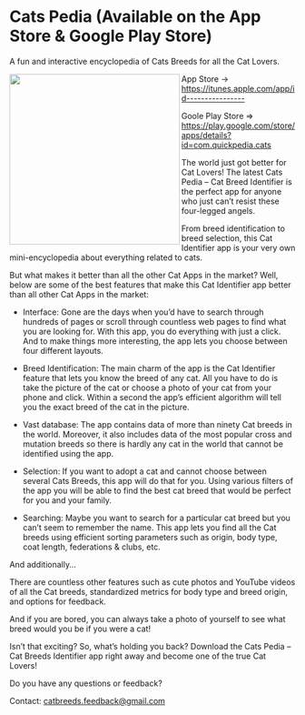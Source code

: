 # Cats Pedia (Available on the App Store & Google Play Store)
A fun and interactive encyclopedia of Cats Breeds for all the Cat Lovers.

<img src="https://scontent.fmnl9-1.fna.fbcdn.net/v/t1.0-9/86287822_100982118160320_1640396062160060416_n.png?_nc_cat=101&_nc_ohc=DcKNJPwyeZIAX9tIG4-&_nc_ht=scontent.fmnl9-1.fna&oh=41309f3848bfce0c7b2f5009deb68cf3&oe=5F02A601" align="left" width="300" >

App Store -> https://itunes.apple.com/app/id----------------

Goole Play Store => https://play.google.com/store/apps/details?id=com.quickpedia.cats

The world just got better for Cat Lovers!
The latest Cats Pedia – Cat Breed Identifier is the perfect app for anyone who just can’t resist these four-legged angels.

From breed identification to breed selection, this Cat Identifier app is your very own mini-encyclopedia about everything related to cats.

But what makes it better than all the other Cat Apps in the market?
Well, below are some of the best features that make this Cat Identifier app better than all other Cat Apps in the market:

- Interface: 
Gone are the days when you’d have to search through hundreds of pages or scroll through countless web pages to find what you are looking for. With this app, you do everything with just a click.
And to make things more interesting, the app lets you choose between four different layouts.

- Breed Identification:
The main charm of the app is the Cat Identifier feature that lets you know the breed of any cat. All you have to do is take the picture of the cat or choose a photo of your cat from your phone and click. Within a second the app’s efficient algorithm will tell you the exact breed of the cat in the picture.

- Vast database:
The app contains data of more than ninety Cat breeds in the world. Moreover, it also includes data of the most popular cross and mutation breeds so there is hardly any cat in the world that cannot be identified using the app.

- Selection:
If you want to adopt a cat and cannot choose between several Cats Breeds, this app will do that for you. Using various filters of the app you will be able to find the best cat breed that would be perfect for you and your family.

- Searching:
Maybe you want to search for a particular cat breed but you can’t seem to remember the name. This app lets you find all the Cat breeds using efficient sorting parameters such as origin, body type, coat length, federations & clubs, etc.

And additionally…

There are countless other features such as cute photos and YouTube videos of all the Cat breeds, standardized metrics for body type and breed origin, and options for feedback.

And if you are bored, you can always take a photo of yourself to see what breed would you be if you were a cat!

Isn’t that exciting? So, what’s holding you back? Download the Cats Pedia – Cat Breeds Identifier app right away and become one of the true Cat Lovers!


Do you have any questions or feedback?

Contact: catbreeds.feedback@gmail.com
